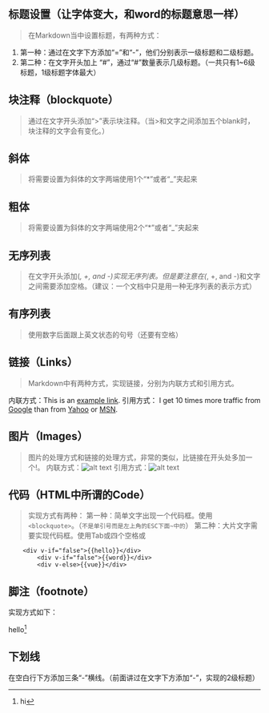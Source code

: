 ## 标题设置（让字体变大，和word的标题意思一样）
>在Markdown当中设置标题，有两种方式：

1. 第一种：通过在文字下方添加“=”和“-”，他们分别表示一级标题和二级标题。
2. 第二种：在文字开头加上 “#”，通过“#”数量表示几级标题。（一共只有1~6级标题，1级标题字体最大）

## 块注释（blockquote）

>   通过在文字开头添加“>”表示块注释。（当>和文字之间添加五个blank时，块注释的文字会有变化。）

## 斜体

>   将需要设置为斜体的文字两端使用1个“*”或者“_”夹起来

## 粗体

>   将需要设置为斜体的文字两端使用2个“*”或者“_”夹起来

## 无序列表

>   在文字开头添加(*, +, and -)实现无序列表。但是要注意在(*, +, and -)和文字之间需要添加空格。（建议：一个文档中只是用一种无序列表的表示方式）

## 有序列表

>   使用数字后面跟上英文状态的句号（还要有空格）

## 链接（Links）

>   Markdown中有两种方式，实现链接，分别为内联方式和引用方式。

内联方式：This is an [example link](http://example.com/).
引用方式：
I get 10 times more traffic from [Google][1] than from [Yahoo][2] or [MSN][3].

[1]: http://baidu.com/        "baidu"
[2]: http://search.yahoo.com/  "Yahoo Search"
[3]: http://search.msn.com/    "MSN Search"


## 图片（Images）

>   图片的处理方式和链接的处理方式，非常的类似，比链接在开头处多加一个!。
内联方式：![alt text](/path/to/img.jpg "Title")
引用方式：![alt text][id]

[id]: /path/to/img.jpg "Title"

## 代码（HTML中所谓的Code）

>   实现方式有两种：
第一种：简单文字出现一个代码框。使用`<blockquote>`。（`不是单引号而是左上角的ESC下面~中的`）
第二种：大片文字需要实现代码框。使用Tab或四个空格或

```
    <div v-if="false">{{hello}}</div>
        <div v-if="false">{{word}}</div>
        <div v-else>{{vue}}</div>
```

## 脚注（footnote）

实现方式如下：

hello[^hello]

[^hello]: hi

## 下划线

在空白行下方添加三条“-”横线。（前面讲过在文字下方添加“-”，实现的2级标题）
